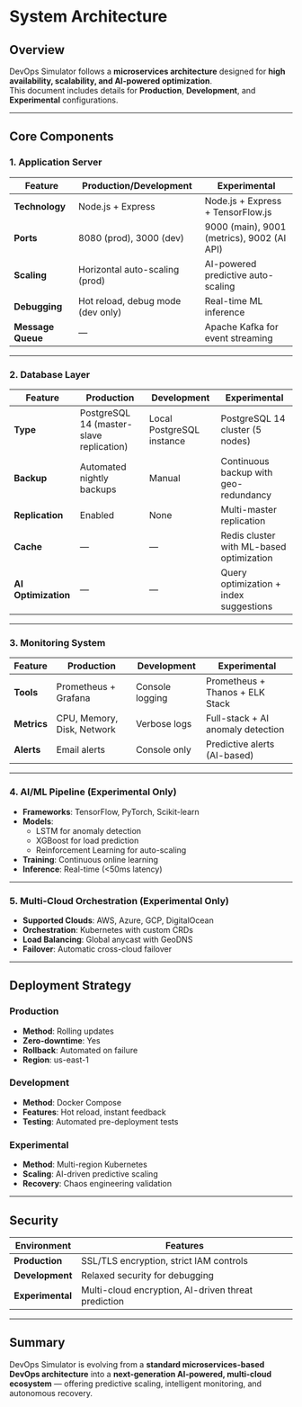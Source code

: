 # System Architecture

## Overview
DevOps Simulator follows a **microservices architecture** designed for **high availability, scalability, and AI-powered optimization**.  
This document includes details for **Production**, **Development**, and **Experimental** configurations.

---

## Core Components

### 1. Application Server
| Feature | Production/Development | Experimental |
|----------|-----------------------|---------------|
| **Technology** | Node.js + Express | Node.js + Express + TensorFlow.js |
| **Ports** | 8080 (prod), 3000 (dev) | 9000 (main), 9001 (metrics), 9002 (AI API) |
| **Scaling** | Horizontal auto-scaling (prod) | AI-powered predictive auto-scaling |
| **Debugging** | Hot reload, debug mode (dev only) | Real-time ML inference |
| **Message Queue** | — | Apache Kafka for event streaming |

---

### 2. Database Layer
| Feature | Production | Development | Experimental |
|----------|-------------|--------------|---------------|
| **Type** | PostgreSQL 14 (master-slave replication) | Local PostgreSQL instance | PostgreSQL 14 cluster (5 nodes) |
| **Backup** | Automated nightly backups | Manual | Continuous backup with geo-redundancy |
| **Replication** | Enabled | None | Multi-master replication |
| **Cache** | — | — | Redis cluster with ML-based optimization |
| **AI Optimization** | — | — | Query optimization + index suggestions |

---

### 3. Monitoring System
| Feature | Production | Development | Experimental |
|----------|-------------|--------------|---------------|
| **Tools** | Prometheus + Grafana | Console logging | Prometheus + Thanos + ELK Stack |
| **Metrics** | CPU, Memory, Disk, Network | Verbose logs | Full-stack + AI anomaly detection |
| **Alerts** | Email alerts | Console only | Predictive alerts (AI-based) |

---

### 4. AI/ML Pipeline (Experimental Only)
- **Frameworks**: TensorFlow, PyTorch, Scikit-learn  
- **Models**:  
  - LSTM for anomaly detection  
  - XGBoost for load prediction  
  - Reinforcement Learning for auto-scaling  
- **Training**: Continuous online learning  
- **Inference**: Real-time (<50ms latency)

---

### 5. Multi-Cloud Orchestration (Experimental Only)
- **Supported Clouds**: AWS, Azure, GCP, DigitalOcean  
- **Orchestration**: Kubernetes with custom CRDs  
- **Load Balancing**: Global anycast with GeoDNS  
- **Failover**: Automatic cross-cloud failover  

---

## Deployment Strategy

### Production
- **Method**: Rolling updates  
- **Zero-downtime**: Yes  
- **Rollback**: Automated on failure  
- **Region**: us-east-1  

### Development
- **Method**: Docker Compose  
- **Features**: Hot reload, instant feedback  
- **Testing**: Automated pre-deployment tests  

### Experimental
- **Method**: Multi-region Kubernetes  
- **Scaling**: AI-driven predictive scaling  
- **Recovery**: Chaos engineering validation  

---

## Security
| Environment | Features |
|--------------|-----------|
| **Production** | SSL/TLS encryption, strict IAM controls |
| **Development** | Relaxed security for debugging |
| **Experimental** | Multi-cloud encryption, AI-driven threat prediction |

---

## Summary
DevOps Simulator is evolving from a **standard microservices-based DevOps architecture** into a **next-generation AI-powered, multi-cloud ecosystem** — offering predictive scaling, intelligent monitoring, and autonomous recovery.
